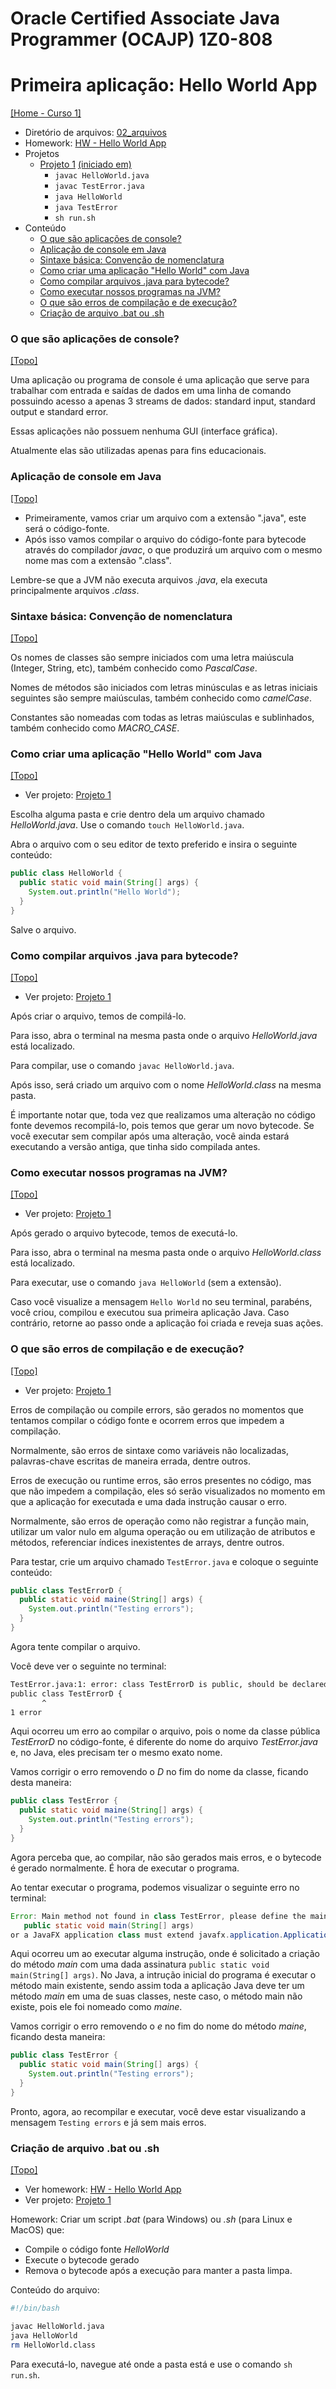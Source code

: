 # Oracle Certified Associate Java Programmer (OCAJP) 1Z0-808

# Primeira aplicação: Hello World App
[[Home - Curso 1]](../../README.md#curso-1)<br />

- Diretório de arquivos: [02_arquivos](./02_arquivos/)
- Homework: [HW - Hello World App](./02_arquivos/homework/HW%20-%20Hello%20World%20App.pdf)
- Projetos
  - [Projeto 1](./02_arquivos/proj_01/) [(iniciado em)](#como-criar-uma-aplicação-hello-world-com-java)
    - `javac HelloWorld.java`
    - `javac TestError.java`
    - `java HelloWorld`
    - `java TestError`
    - `sh run.sh`
- Conteúdo
  - [O que são aplicações de console?](#o-que-são-aplicações-de-console)
  - [Aplicação de console em Java](#aplicação-de-console-em-java)
  - [Sintaxe básica: Convenção de nomenclatura](#sintaxe-básica-convenção-de-nomenclatura)
  - [Como criar uma aplicação "Hello World" com Java](#como-criar-uma-aplicação-hello-world-com-java)
  - [Como compilar arquivos .java para bytecode?](#como-compilar-arquivos-java-para-bytecode)
  - [Como executar nossos programas na JVM?](#como-executar-nossos-programas-na-jvm)
  - [O que são erros de compilação e de execução?](#o-que-são-erros-de-compilação-e-de-execução)
  - [Criação de arquivo .bat ou .sh](#criação-de-arquivo-bat-ou-sh)

### O que são aplicações de console?
[[Topo]](#)<br />

Uma aplicação ou programa de console é uma aplicação que serve para trabalhar com entrada e saídas de dados em uma linha de comando possuindo acesso a apenas 3 streams de dados: standard input, standard output e standard error.

Essas aplicações não possuem nenhuma GUI (interface gráfica).

Atualmente elas são utilizadas apenas para fins educacionais.

### Aplicação de console em Java
[[Topo]](#)<br />

- Primeiramente, vamos criar um arquivo com a extensão ".java", este será o código-fonte.
- Após isso vamos compilar o arquivo do código-fonte para bytecode através do compilador *javac*, o que produzirá um arquivo com o mesmo nome mas com a extensão ".class".

Lembre-se que a JVM não executa arquivos *.java*, ela executa principalmente arquivos *.class*.

### Sintaxe básica: Convenção de nomenclatura
[[Topo]](#)<br />

Os nomes de classes são sempre iniciados com uma letra maiúscula (Integer, String, etc), também conhecido como *PascalCase*.

Nomes de métodos são iniciados com letras minúsculas e as letras iniciais seguintes são sempre maiúsculas, também conhecido como *camelCase*.

Constantes são nomeadas com todas as letras maiúsculas e sublinhados, também conhecido como *MACRO_CASE*.

### Como criar uma aplicação "Hello World" com Java
[[Topo]](#)<br />

- Ver projeto: [Projeto 1](./02_arquivos/proj_01/)

Escolha alguma pasta e crie dentro dela um arquivo chamado *HelloWorld.java*. Use o comando `touch HelloWorld.java`.

Abra o arquivo com o seu editor de texto preferido e insira o seguinte conteúdo:

```java
public class HelloWorld {
  public static void main(String[] args) {
    System.out.println("Hello World");
  }
}
```

Salve o arquivo.

### Como compilar arquivos .java para bytecode?
[[Topo]](#)<br />

- Ver projeto: [Projeto 1](./02_arquivos/proj_01/)

Após criar o arquivo, temos de compilá-lo.

Para isso, abra o terminal na mesma pasta onde o arquivo *HelloWorld.java* está localizado.

Para compilar, use o comando `javac HelloWorld.java`.

Após isso, será criado um arquivo com o nome *HelloWorld.class* na mesma pasta.

É importante notar que, toda vez que realizamos uma alteração no código fonte devemos recompilá-lo, pois temos que gerar um novo bytecode. Se você executar sem compilar após uma alteração, você ainda estará executando a versão antiga, que tinha sido compilada antes.

### Como executar nossos programas na JVM?
[[Topo]](#)<br />

- Ver projeto: [Projeto 1](./02_arquivos/proj_01/)

Após gerado o arquivo bytecode, temos de executá-lo.

Para isso, abra o terminal na mesma pasta onde o arquivo *HelloWorld.class* está localizado.

Para executar, use o comando `java HelloWorld` (sem a extensão).

Caso você visualize a mensagem `Hello World` no seu terminal, parabéns, você criou, compilou e executou sua primeira aplicação Java. Caso contrário, retorne ao passo onde a aplicação foi criada e reveja suas ações.

### O que são erros de compilação e de execução?
[[Topo]](#)<br />

- Ver projeto: [Projeto 1](./02_arquivos/proj_01/)

Erros de compilação ou compile errors, são gerados no momentos que tentamos compilar o código fonte e ocorrem erros que impedem a compilação.

Normalmente, são erros de sintaxe como variáveis não localizadas, palavras-chave escritas de maneira errada, dentre outros.

Erros de execução ou runtime erros, são erros presentes no código, mas que não impedem a compilação, eles só serão visualizados no momento em que a aplicação for executada e uma dada instrução causar o erro.

Normalmente, são erros de operação como não registrar a função main, utilizar um valor nulo em alguma operação ou em utilização de atributos e métodos, referenciar índices inexistentes de arrays, dentre outros.

Para testar, crie um arquivo chamado `TestError.java` e coloque o seguinte conteúdo:
```java
public class TestErrorD {
  public static void maine(String[] args) {
    System.out.println("Testing errors");
  }
}
```

Agora tente compilar o arquivo.

Você deve ver o seguinte no terminal:
```bash
TestError.java:1: error: class TestErrorD is public, should be declared in a file named TestErrorD.java
public class TestErrorD {
       ^
1 error
```

Aqui ocorreu um erro ao compilar o arquivo, pois o nome da classe pública *TestErrorD* no código-fonte, é diferente do nome do arquivo *TestError.java* e, no Java, eles precisam ter o mesmo exato nome.

Vamos corrigir o erro removendo o *D* no fim do nome da classe, ficando desta maneira:
```java
public class TestError {
  public static void maine(String[] args) {
    System.out.println("Testing errors");
  }
}
```

Agora perceba que, ao compilar, não são gerados mais erros, e o bytecode é gerado normalmente. É hora de executar o programa.

Ao tentar executar o programa, podemos visualizar o seguinte erro no terminal:
```java
Error: Main method not found in class TestError, please define the main method as:
   public static void main(String[] args)
or a JavaFX application class must extend javafx.application.Application
```

Aqui ocorreu um ao executar alguma instrução, onde é solicitado a criação do método *main* com uma dada assinatura `public static void main(String[] args)`. No Java, a intrução inicial do programa é executar o método main existente, sendo assim toda a aplicação Java deve ter um método *main* em uma de suas classes, neste caso, o método main não existe, pois ele foi nomeado como *maine*.

Vamos corrigir o erro removendo o *e* no fim do nome do método *maine*, ficando desta maneira:
```java
public class TestError {
  public static void main(String[] args) {
    System.out.println("Testing errors");
  }
}
```

Pronto, agora, ao recompilar e executar, você deve estar visualizando a mensagem `Testing errors` e já sem mais erros.

### Criação de arquivo .bat ou .sh
[[Topo]](#)<br />

- Ver homework: [HW - Hello World App](./02_arquivos/homework/HW%20-%20Hello%20World%20App.pdf)
- Ver projeto: [Projeto 1](./02_arquivos/proj_01/)

Homework: Criar um script *.bat* (para Windows) ou *.sh* (para Linux e MacOS) que:
- Compile o código fonte *HelloWorld*
- Execute o bytecode gerado
- Remova o bytecode após a execução para manter a pasta limpa.

Conteúdo do arquivo:

```bash
#!/bin/bash

javac HelloWorld.java
java HelloWorld
rm HelloWorld.class
```

Para executá-lo, navegue até onde a pasta está e use o comando `sh run.sh`.
